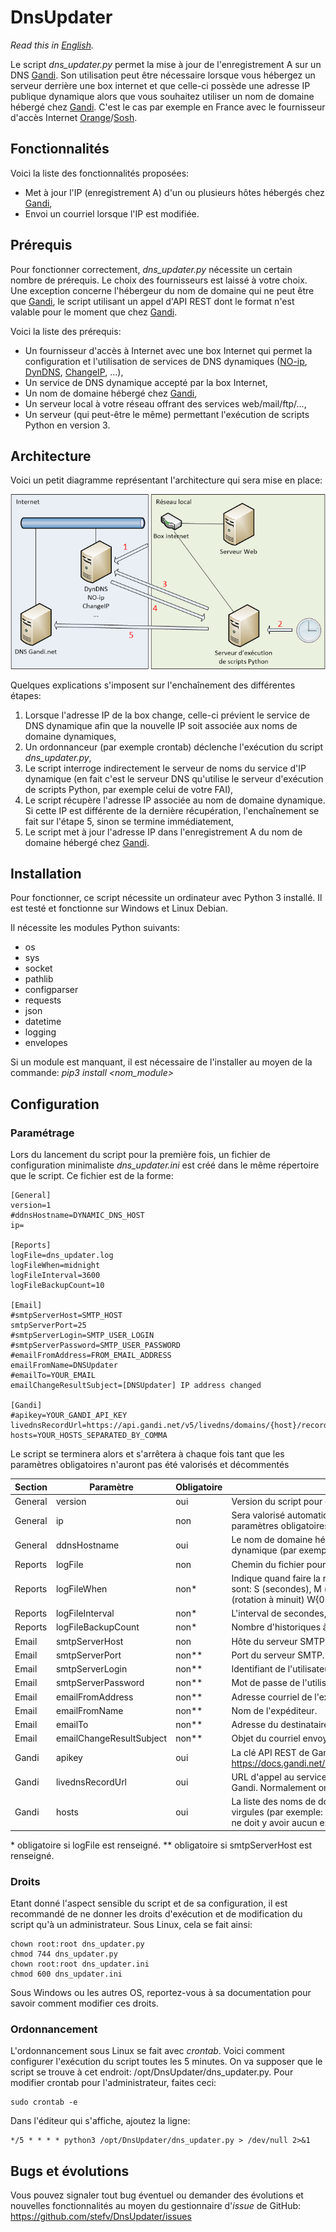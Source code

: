 # DnsUpdater

_Read this in [English](README.md)._

Le script _dns_updater.py_ permet la mise à jour de l'enregistrement A sur un DNS [Gandi](https://www.gandi.net). Son utilisation peut être nécessaire lorsque vous hébergez un serveur derrière une box internet et que celle-ci possède une adresse IP publique dynamique alors que vous souhaitez utiliser un nom de domaine hébergé chez [Gandi](https://www.gandi.net). C'est le cas par exemple en France avec le fournisseur d'accès Internet [Orange](https://www.orange.fr)/[Sosh](https://www.sosh.fr).

## Fonctionnalités

Voici la liste des fonctionnalités proposées:

- Met à jour l'IP (enregistrement A) d'un ou plusieurs hôtes hébergés chez [Gandi](https://www.gandi.net),
- Envoi un courriel lorsque l'IP est modifiée.

## Prérequis

Pour fonctionner correctement, _dns_updater.py_ nécessite un certain nombre de prérequis. Le choix des fournisseurs est laissé à votre choix. Une exception concerne l'hébergeur du nom de domaine qui ne peut être que [Gandi](https://www.gandi.net), le script utilisant un appel d'API REST dont le format n'est valable pour le moment que chez [Gandi](https://www.gandi.net).

Voici la liste des prérequis:

- Un fournisseur d'accès à Internet avec une box Internet qui permet la configuration et l'utilisation de services de DNS dynamiques ([NO-ip](https://www.noip.com/), [DynDNS](http://www.dyndns.fr/), [ChangeIP](https://www.changeip.com/), ...),
- Un service de DNS dynamique accepté par la box Internet,
- Un nom de domaine hébergé chez [Gandi](https://www.gandi.net),
- Un serveur local à votre réseau offrant des services web/mail/ftp/...,
- Un serveur (qui peut-être le même) permettant l'exécution de scripts Python en version 3.

## Architecture

Voici un petit diagramme représentant l'architecture qui sera mise en place:

![alt](images/architecture-fr.png "Diagramme d'architecture")

Quelques explications s'imposent sur l'enchaînement des différentes étapes:

1. Lorsque l'adresse IP de la box change, celle-ci prévient le service de DNS dynamique afin que la nouvelle IP soit associée aux noms de domaine dynamiques,
2. Un ordonnanceur (par exemple crontab) déclenche l'exécution du script _dns_updater.py_,
3. Le script interroge indirectement le serveur de noms du service d'IP dynamique (en fait c'est le serveur DNS qu'utilise le serveur d'exécution de scripts Python, par exemple celui de votre FAI),
4. Le script récupère l'adresse IP associée au nom de domaine dynamique. Si cette IP est différente de la dernière récupération, l'enchaînement se fait sur l'étape 5, sinon se termine immédiatement,
5. Le script met à jour l'adresse IP dans l'enregistrement A du nom de domaine hébergé chez [Gandi](https://www.gandi.net).

## Installation

Pour fonctionner, ce script nécessite un ordinateur avec Python 3 installé. Il est testé et fonctionne sur Windows et Linux Debian.

Il nécessite les modules Python suivants:

- os
- sys
- socket
- pathlib
- configparser
- requests
- json
- datetime
- logging
- envelopes

Si un module est manquant, il est nécessaire de l'installer au moyen de la commande: _pip3 install <nom_module>_

## Configuration

### Paramétrage

Lors du lancement du script pour la première fois, un fichier de configuration minimaliste _dns_updater.ini_ est créé dans le même répertoire que le script. Ce fichier est de la forme:

```
[General]
version=1
#ddnsHostname=DYNAMIC_DNS_HOST
ip=

[Reports]
logFile=dns_updater.log
logFileWhen=midnight
logFileInterval=3600
logFileBackupCount=10

[Email]
#smtpServerHost=SMTP_HOST
smtpServerPort=25
#smtpServerLogin=SMTP_USER_LOGIN
#smtpServerPassword=SMTP_USER_PASSWORD
#emailFromAddress=FROM_EMAIL_ADDRESS
emailFromName=DNSUpdater
#emailTo=YOUR_EMAIL
emailChangeResultSubject=[DNSUpdater] IP address changed

[Gandi]
#apikey=YOUR_GANDI_API_KEY
livednsRecordUrl=https://api.gandi.net/v5/livedns/domains/{host}/records/%%40/A
hosts=YOUR_HOSTS_SEPARATED_BY_COMMA
```

Le script se terminera alors et s'arrêtera à chaque fois tant que les paramètres obligatoires n'auront pas été valorisés et décommentés

| Section | Paramètre                | Obligatoire | Description                                                                                                                                                                                            |
| ------- | ------------------------ | ----------- | ------------------------------------------------------------------------------------------------------------------------------------------------------------------------------------------------------ |
| General | version                  | oui         | Version du script pour ce fichier INI.                                                                                                                                                                 |
| General | ip                       | non         | Sera valorisé automatiquement au premier lancement lorsque les paramètres obligatoires auront été renseignés                                                                                           |
| General | ddnsHostname             | oui         | Le nom de domaine hébergé dans le service de domaine dynamique (par exemple: monsite.ddns.net)                                                                                                         |
| Reports | logFile                  | non         | Chemin du fichier pour les logs.                                                                                                                                                                       |
| Reports | logFileWhen              | non\*       | Indique quand faire la rotation du fichier. Les valeurs possibles sont: S (secondes), M (minutes), H (heures), D (jours), midnight (rotation à minuit) W{0-6} (jours de la semaine avec 0 pour lundi). |
| Reports | logFileInterval          | non\*       | L'interval de secondes, minutes, jours, ....                                                                                                                                                           |
| Reports | logFileBackupCount       | non\*       | Nombre d'historiques à garder.                                                                                                                                                                         |
| Email   | smtpServerHost           | non         | Hôte du serveur SMTP.                                                                                                                                                                                  |
| Email   | smtpServerPort           | non\*\*     | Port du serveur SMTP.                                                                                                                                                                                  |
| Email   | smtpServerLogin          | non\*\*     | Identifiant de l'utilisateur sur le serveur SMTP.                                                                                                                                                      |
| Email   | smtpServerPassword       | non\*\*     | Mot de passe de l'utilisateur sur le serveur SMTP.                                                                                                                                                     |
| Email   | emailFromAddress         | non\*\*     | Adresse courriel de l'expéditeur.                                                                                                                                                                      |
| Email   | emailFromName            | non\*\*     | Nom de l'expéditeur.                                                                                                                                                                                   |
| Email   | emailTo                  | non\*\*     | Adresse du destinataire.                                                                                                                                                                               |
| Email   | emailChangeResultSubject | non\*\*     | Objet du courriel envoyé lorsque l'adresse IP est mise à jour.                                                                                                                                         |
| Gandi   | apikey                   | oui         | La clé API REST de Gandi. Reportez-vous à la page https://docs.gandi.net/en/domain_names/advanced_users/api.html                                                                                       |
| Gandi   | livednsRecordUrl         | oui         | URL d'appel au service de mise à jour de l'enregistrement A chez Gandi. Normalement on n'y touche pas sans savoir ce que l'on fait                                                                     |
| Gandi   | hosts                    | oui         | La liste des noms de domaines chez Gandi séparés par des virgules (par exemple: monsite1.org,monsite2.net,monsite3.fr). Il ne doit y avoir aucun espace.                                               |

\* obligatoire si logFile est renseigné.
\*\* obligatoire si smtpServerHost est renseigné.

### Droits

Etant donné l'aspect sensible du script et de sa configuration, il est recommandé de ne donner les droits d'exécution et de modification du script qu'à un administrateur. Sous Linux, cela se fait ainsi:

```
chown root:root dns_updater.py
chmod 744 dns_updater.py
chown root:root dns_updater.ini
chmod 600 dns_updater.ini
```

Sous Windows ou les autres OS, reportez-vous à sa documentation pour savoir comment modifier ces droits.

### Ordonnancement

L'ordonnancement sous Linux se fait avec _crontab_. Voici comment configurer l'exécution du script toutes les 5 minutes. On va supposer que le script se trouve à cet endroit: /opt/DnsUpdater/dns_updater.py. Pour modifier crontab pour l'administrateur, faites ceci:

```
sudo crontab -e
```

Dans l'éditeur qui s'affiche, ajoutez la ligne:

```
*/5 * * * * python3 /opt/DnsUpdater/dns_updater.py > /dev/null 2>&1
```

## Bugs et évolutions

Vous pouvez signaler tout bug éventuel ou demander des évolutions et nouvelles fonctionnalités au moyen du gestionnaire d'_issue_ de GitHub: https://github.com/stefv/DnsUpdater/issues
